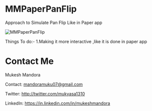 MMPaperPanFlip
==============

Approach to Simulate Pan Flip Like in Paper app


![MMPaperPanFlip](http://i.imgur.com/X50YXNI.png?1)

Things To do:-
1.Making it more interactive ,like it is done in paper app


Contact Me
==========
Mukesh Mandora

Contact: mandoramuku07@gmail.com

Twitter: http://twitter.com/mukyasa1310

LinkedIn: https://in.linkedin.com/in/mukeshmandora
